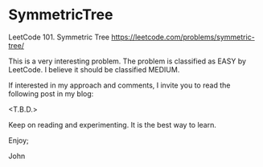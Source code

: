 # SymmetricTree
LeetCode 101. Symmetric Tree
https://leetcode.com/problems/symmetric-tree/

This is a very interesting problem.
The problem is classified as EASY by LeetCode.
I believe it should be classified MEDIUM.

If interested in my approach and comments, I invite
you to read the following post in my blog:

<T.B.D.>

Keep on reading and experimenting.
It is the best way to learn.

Enjoy;

John
